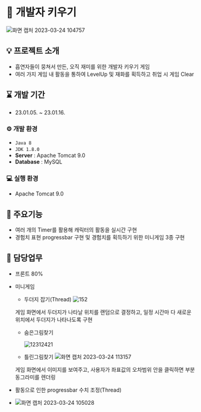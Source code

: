 # 🤯 개발자 키우기


![화면 캡처 2023-03-24 104757](https://user-images.githubusercontent.com/119999556/227832887-bd0bf15e-433b-4939-826a-d66cf79aa694.png)

## 💡 프로젝트 소개
- 흡연자들이 뭉쳐서 만든, 오직 재미를 위한 개발자 키우기 게임
- 여러 가지 게임 내 활동을 통하여 LevelUp 및 재화를 획득하고 취업 시 게임 Clear

## ⌛ 개발 기간

- 23.01.05. ~ 23.01.16.

### ⚙ 개발 환경

- `Java 8`
- `JDK 1.8.0`
- **Server** : Apache Tomcat 9.0
- **Database** : MySQL

### 💻 실행 환경

- Apache Tomcat 9.0

## 📌 주요기능

- 여러 개의 Timer를 활용해 캐릭터의 활동을 실시간 구현
- 경험치 표현 progressbar 구현 및 경험치를 획득하기 위한 미니게임 3종 구현

## 🌟 담당업무

- 프론트 80%

- 미니게임
    - 두더지 잡기(Thread)
![152](https://user-images.githubusercontent.com/119999556/227833132-4b9726bc-9096-4593-89ef-8c007c6e0252.png)

        
    
    게임 화면에서 두더지가 나타날 위치를 랜덤으로 결정하고, 일정 시간마 다 새로운 위치에서 두더지가 나타나도록 구현
    
    - 숨은그림찾기

        ![12312421](https://user-images.githubusercontent.com/119999556/227833171-53c34f11-9aa3-4975-9113-a896d623ce31.png)

    
    - 틀린그림찾기
    ![화면 캡처 2023-03-24 113157](https://user-images.githubusercontent.com/119999556/227833212-07af14d4-a504-4799-8489-1eae0b8a4b91.png)


    게임 화면에서 이미지를 보여주고, 사용자가 좌표값의 오차범위 안을 클릭하면 부분 동그라미를 렌더링
    
- 활동으로 인한 progressbar 수치 조정(Thread)
- ![화면 캡처 2023-03-24 105028](https://user-images.githubusercontent.com/119999556/227833237-ace9fd47-d02a-484f-ab92-f5e30707881b.png)

